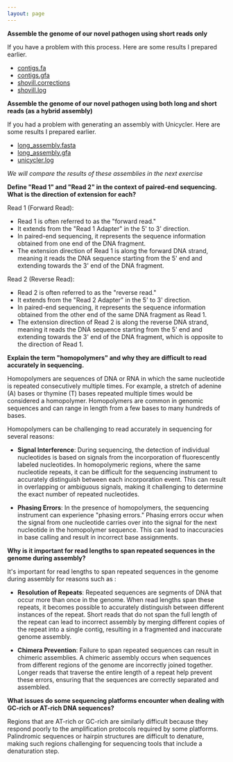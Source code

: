 ```yaml
---
layout: page
---
```



**Assemble the genome of our novel pathogen using short reads only** 

If you have a problem with this process. Here are some results I prepared earlier. 

* [contigs.fa](/seq-analysis/contigs.fa)
* [contigs.gfa](/seq-analysis/contigs.gfa)
* [shovill.corrections](/seq-analysis/shovill.corrections)
* [shovill.log](/seq-analysis/shovill.log)


**Assemble the genome of  our novel pathogen using both long and short reads (as a hybrid assembly)**

If you had a problem with generating an assembly with Unicycler. Here are some results I prepared earlier. 

* [long_assembly.fasta](/seq-analysis/long_assembly.fasta)
* [long_assembly.gfa](/seq-analysis/long_assembly.gfa)
* [unicycler.log](/seq-analysis/unicycler.log)



_We will compare the results of these assemblies in the next exercise_

**Define "Read 1" and "Read 2" in the context of paired-end sequencing. What is the direction of extension for each?**

Read 1 (Forward Read):

* Read 1 is often referred to as the "forward read."
* It extends from the "Read 1 Adapter" in the 5' to 3' direction.
* In paired-end sequencing, it represents the sequence information obtained from one end of the DNA fragment.
* The extension direction of Read 1 is along the forward DNA strand, meaning it reads the DNA sequence starting from the 5' end and extending towards the 3' end of the DNA fragment.

Read 2 (Reverse Read):

* Read 2 is often referred to as the "reverse read."
* It extends from the "Read 2 Adapter" in the 5' to 3' direction.
* In paired-end sequencing, it represents the sequence information obtained from the other end of the same DNA fragment as Read 1.
* The extension direction of Read 2 is along the reverse DNA strand, meaning it reads the DNA sequence starting from the 5' end and extending towards the 3' end of the DNA fragment, which is opposite to the direction of Read 1.

**Explain the term "homopolymers" and why they are difficult to read accurately in sequencing.**

Homopolymers are sequences of DNA or RNA in which the same nucleotide is repeated consecutively multiple times. For example, a stretch of adenine (A) bases or thymine (T) bases repeated multiple times would be considered a homopolymer. Homopolymers are common in genomic sequences and can range in length from a few bases to many hundreds of bases.

Homopolymers can be challenging to read accurately in sequencing for several reasons:

* **Signal Interference**: During sequencing, the detection of individual nucleotides is based on signals from the incorporation of fluorescently labeled nucleotides. In homopolymeric regions, where the same nucleotide repeats, it can be difficult for the sequencing instrument to accurately distinguish between each incorporation event. This can result in overlapping or ambiguous signals, making it challenging to determine the exact number of repeated nucleotides.

* **Phasing Errors**: In the presence of homopolymers, the sequencing instrument can experience "phasing errors." Phasing errors occur when the signal from one nucleotide carries over into the signal for the next nucleotide in the homopolymer sequence. This can lead to inaccuracies in base calling and result in incorrect base assignments.


**Why is it important for read lengths to span repeated sequences in the genome during assembly?**

It's important for read lengths to span repeated sequences in the genome during assembly for reasons such as :

* **Resolution of Repeats**: Repeated sequences are segments of DNA that occur more than once in the genome. When read lengths span these repeats, it becomes possible to accurately distinguish between different instances of the repeat. Short reads that do not span the full length of the repeat can lead to incorrect assembly by merging different copies of the repeat into a single contig, resulting in a fragmented and inaccurate genome assembly.

* **Chimera Prevention**: Failure to span repeated sequences can result in chimeric assemblies. A chimeric assembly occurs when sequences from different regions of the genome are incorrectly joined together. Longer reads that traverse the entire length of a repeat help prevent these errors, ensuring that the sequences are correctly separated and assembled.


**What issues do some sequencing platforms encounter when dealing with GC-rich or AT-rich DNA sequences?**

Regions that are AT-rich or GC-rich are similarly difficult because they respond poorly to the amplification protocols required by some platforms. Palindromic sequences or hairpin structures are difficult to denature, making such regions challenging for sequencing tools that include a denaturation step.